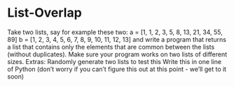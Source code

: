 # List-Overlap
Take two lists, say for example these two:    a = [1, 1, 2, 3, 5, 8, 13, 21, 34, 55, 89]   b = [1, 2, 3, 4, 5, 6, 7, 8, 9, 10, 11, 12, 13] and write a program that returns a list that contains only the elements that are common between the lists (without duplicates). Make sure your program works on two lists of different sizes.  Extras:  Randomly generate two lists to test this Write this in one line of Python (don’t worry if you can’t figure this out at this point - we’ll get to it soon)
